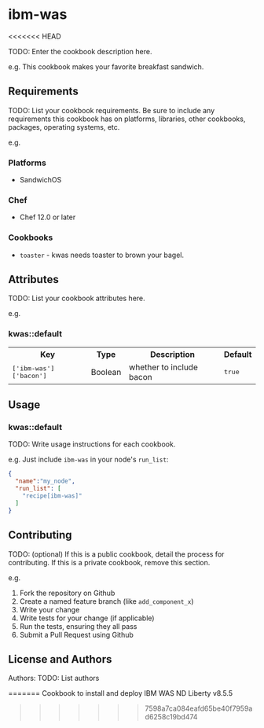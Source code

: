 # ibm-was
<<<<<<< HEAD

TODO: Enter the cookbook description here.

e.g.
This cookbook makes your favorite breakfast sandwich.

## Requirements

TODO: List your cookbook requirements. Be sure to include any requirements this cookbook has on platforms, libraries, other cookbooks, packages, operating systems, etc.

e.g.
### Platforms

- SandwichOS

### Chef

- Chef 12.0 or later

### Cookbooks

- `toaster` - kwas needs toaster to brown your bagel.

## Attributes

TODO: List your cookbook attributes here.

e.g.
### kwas::default

<table>
  <tr>
    <th>Key</th>
    <th>Type</th>
    <th>Description</th>
    <th>Default</th>
  </tr>
  <tr>
    <td><tt>['ibm-was']['bacon']</tt></td>
    <td>Boolean</td>
    <td>whether to include bacon</td>
    <td><tt>true</tt></td>
  </tr>
</table>

## Usage

### kwas::default

TODO: Write usage instructions for each cookbook.

e.g.
Just include `ibm-was` in your node's `run_list`:

```json
{
  "name":"my_node",
  "run_list": [
    "recipe[ibm-was]"
  ]
}
```

## Contributing

TODO: (optional) If this is a public cookbook, detail the process for contributing. If this is a private cookbook, remove this section.

e.g.
1. Fork the repository on Github
2. Create a named feature branch (like `add_component_x`)
3. Write your change
4. Write tests for your change (if applicable)
5. Run the tests, ensuring they all pass
6. Submit a Pull Request using Github

## License and Authors

Authors: TODO: List authors

=======
Cookbook to install and deploy IBM WAS ND Liberty v8.5.5
>>>>>>> 7598a7ca084eafd65be40f7959ad6258c19bd474
